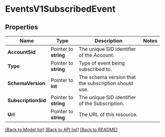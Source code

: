 # EventsV1SubscribedEvent

## Properties

Name | Type | Description | Notes
------------ | ------------- | ------------- | -------------
**AccountSid** | Pointer to **string** | The unique SID identifier of the Account. |
**Type** | Pointer to **string** | Type of event being subscribed to. |
**SchemaVersion** | Pointer to **int** | The schema version that the subscription should use. |
**SubscriptionSid** | Pointer to **string** | The unique SID identifier of the Subscription. |
**Url** | Pointer to **string** | The URL of this resource. |

[[Back to Model list]](../README.md#documentation-for-models) [[Back to API list]](../README.md#documentation-for-api-endpoints) [[Back to README]](../README.md)


